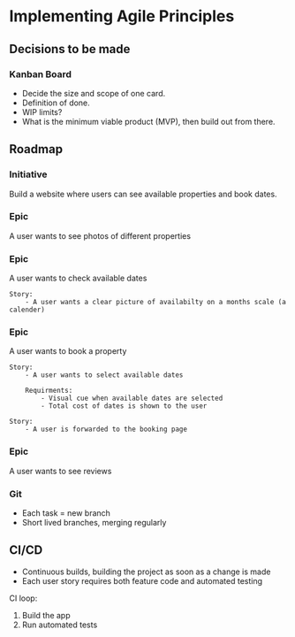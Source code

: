 # Implementing Agile Principles

## Decisions to be made

### Kanban Board

- Decide the size and scope of one card.
- Definition of done.
- WIP limits?
- What is the minimum viable product (MVP), then build out from there.

## Roadmap

### Initiative

Build a website where users can see available properties and book dates.

### Epic

A user wants to see photos of different properties

### Epic

A user wants to check available dates

    Story:
        - A user wants a clear picture of availabilty on a months scale (a calender)

### Epic

A user wants to book a property

    Story:
        - A user wants to select available dates

        Requirments:
            - Visual cue when available dates are selected
            - Total cost of dates is shown to the user

    Story:
        - A user is forwarded to the booking page

### Epic

A user wants to see reviews

### Git

- Each task = new branch
- Short lived branches, merging regularly

## CI/CD

- Continuous builds, building the project as soon as a change is made
- Each user story requires both feature code and automated testing

CI loop:
1. Build the app
2. Run automated tests